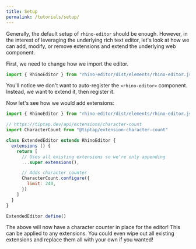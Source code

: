 ```yaml
---
title: Setup
permalink: /tutorials/setup/
---
```


Generally, the default setup of `rhino-editor` should be
enough. However, in the interest of leveraging the
underlying rich text editor, let's look at how we can
add, modify, or remove extensions and extend the underlying
web component.

First, we need to change how we import the editor.

```js
import { RhinoEditor } from "rhino-editor/dist/elements/rhino-editor.js"
```

You'll notice we don't want to auto-register the
`<rhino-editor>` component. Instead, we want to extend it,
then register it.

Now let's see how we would add extensions:

```js
import { RhinoEditor } from "rhino-editor/dist/elements/rhino-editor.js"

// https://tiptap.dev/api/extensions/character-count
import CharacterCount from "@tiptap/extension-character-count"

class ExtendedEditor extends RhinoEditor {
  extensions () {
    return [
      // Uses all existing extensions so we're only appending
      ...super.extensions(),

      // Adds character counter
      CharacterCount.configure({
        limit: 240,
      })
    ]
  }
}

ExtendedEditor.define()
```

The above will now have a character counter in place for
the editor! This can be applied to any extensions. You
could even wipe out all existing extensions and replace
them all with your own if you wanted!

